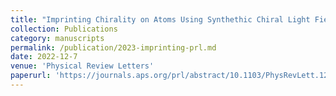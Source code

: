 ```yaml
---
title: "Imprinting Chirality on Atoms Using Synthethic Chiral Light Fields"
collection: Publications
category: manuscripts
permalink: /publication/2023-imprinting-prl.md
date: 2022-12-7
venue: 'Physical Review Letters'
paperurl: 'https://journals.aps.org/prl/abstract/10.1103/PhysRevLett.129.243201'
---
```

